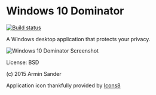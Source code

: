 # Windows 10 Dominator

[![Build status](https://ci.appveyor.com/api/projects/status/8uicoi1ompqqp29w?svg=true)](https://ci.appveyor.com/project/pragmatrix/dominator)

A Windows desktop application that protects your privacy.

![Windows 10 Dominator Screenshot](https://cloud.githubusercontent.com/assets/1003751/9167242/808caa6e-3f54-11e5-83f3-2a732b2ed4a9.jpg)

License: BSD

(c) 2015 Armin Sander

Application icon thankfully provided by [Icons8](https://icons8.com)

